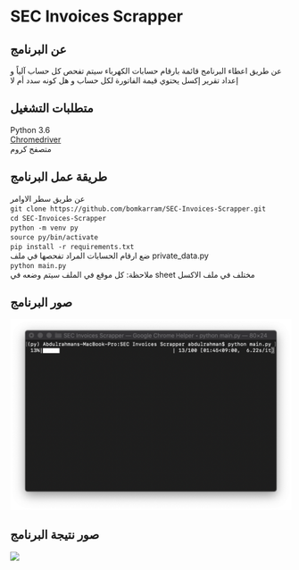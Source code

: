 <div style="style="direction: rtl; text-align: right">

# SEC Invoices Scrapper
## عن البرنامج
عن طريق اعطاء البرنامج قائمة بارقام حسابات الكهرباء سيتم تفحص كل حساب آلياً و إعداد تقرير إكسل يحتوي قيمة الفاتورة لكل حساب و هل كونه سدد أم لا

## متطلبات التشغيل
Python 3.6 <br>
[Chromedriver](http://chromedriver.chromium.org/downloads) <br>
متصفح كروم <br>

## طريقة عمل البرنامج
 عن طريق سطر الاوامر <br>
`git clone https://github.com/bomkarram/SEC-Invoices-Scrapper.git` <br>
`cd SEC-Invoices-Scrapper` <br>
`python -m venv py` <br>
`source py/bin/activate` <br>
`pip install -r requirements.txt ` <br>
ضع ارقام الحسابات المراد تفحصها في ملف private_data.py <br>
`python main.py` <br>
ملاحظة: كل موقع في الملف سيتم وضعه في sheet مختلف في ملف الاكسل <br>

## صور البرنامج
![](https://github.com/bomkarram/SEC-Invoices-Scrapper/raw/master/Screenshots/Screen%20Shot%202019-05-30%20at%208.27.57%20AM.png)
## صور نتيجة البرنامج
![](https://github.com/bomkarram/SEC-Invoices-Scrapper/raw/master/Screenshots/Screen%20Shot%202019-05-30%20at%208.41.58%20AM.png)

</div>
